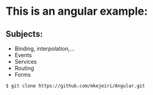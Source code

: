 # This is an angular example:
## Subjects:     
  - Binding, interpolation,...
  - Events
  - Services
  - Routing
  - Forms

```sh
$ git clone https://github.com/mkejeiri/Angular.git
```
